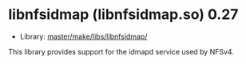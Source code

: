 # libnfsidmap (libnfsidmap.so) 0.27
 - Library: [master/make/libs/libnfsidmap/](https://github.com/Freetz-NG/freetz-ng/tree/master/make/libs/libnfsidmap/)

This library provides support for the idmapd service used by NFSv4.

